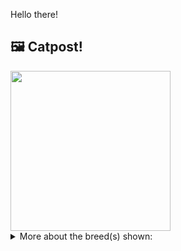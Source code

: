 Hello there!



## 🖼️ Catpost!

<sub>
    <img src="https://cdn2.thecatapi.com/images/OTQ16PV9k.jpg" height="256">
</sub>


<details>
<summary>More about the breed(s) shown:</summary>

Breed: Tonkinese

Description: Intelligent and generous with their affection, a Tonkinese will supervise all activities with curiosity. Loving, social, active, playful, yet content to be a lap cat

Links:
<ul>
  <li>CFA http://cfa.org/Breeds/BreedsSthruT/Tonkinese.aspx</li>
  <li>Wikipedia https://en.wikipedia.org/wiki/Tonkinese_(cat)</li>
</ul> 

</details>

